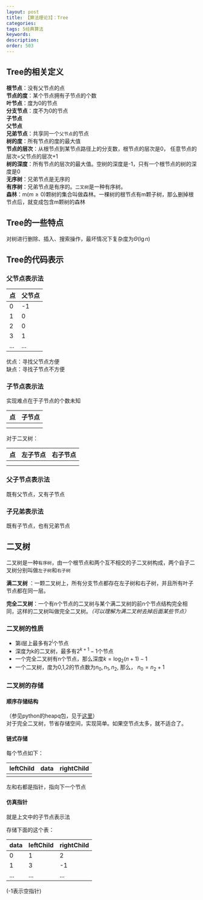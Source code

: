 ```yaml
---
layout: post
title: 【算法理论3】：Tree
categories:
tags: 5经典算法
keywords:
description:
order: 503
---
```






## Tree的相关定义
**根节点**：没有父节点的点  
**节点的度**：某个节点拥有子节点的个数  
**叶节点**：度为0的节点  
**分支节点**：度不为0的节点  
**子节点**  
**父节点**  
**兄弟节点**：共享同一个`父节点`的节点  
**树的度**：所有节点的度的最大值  
**节点的层次**：从根节点到某节点路径上的分支数，根节点的层次是0， 任意节点的层次=父节点的层次+1  
**树的深度**：所有节点的层次的最大值。空树的深度是-1，只有一个根节点的树的深度是0  
**无序树**：兄弟节点是无序的  
**有序树**：兄弟节点是有序的。`二叉树`是一种有序树。  
**森林**：m($m\geq 0$)颗树的集合叫做森林。一棵树的根节点有m颗子树，那么删掉根节点后，就变成包含m颗树的森林


## Tree的一些特点


对树进行删除、插入、搜索操作，最坏情况下复杂度为$\Theta(\lg n)$

## Tree的代码表示

### 父节点表示法

|点|父节点|
|--|--|
|0|-1|
|1|0|
|2|0|
|3|1|
|...|...|

优点：寻找父节点方便  
缺点：寻找子节点不方便  

### 子节点表示法

实现难点在于子节点的个数未知

|点|子节点|
|--|--|
|||
|||


对于二叉树：

|点|左子节点|右子节点|
|--|--|--|
||||
|||


### 父子节点表示法

既有父节点，又有子节点

### 子兄弟表示法
既有子节点，也有兄弟节点

## 二叉树

二叉树是一种`有序树`，由一个根节点和两个互不相交的子二叉树构成，两个自子二叉树分别叫做`左子树`和`右子树`  

**满二叉树** ：一颗二叉树上，所有分支节点都存在左子树和右子树，并且所有叶子节点都在同一层。  

**完全二叉树**：一个有n个节点的二叉树与某个满二叉树的前n个节点结构完全相同，这样的二叉树叫做完全二叉树。*（可以理解为满二叉树去掉后面某些节点）*  

### 二叉树的性质


- 第i层上最多有$2^i$个节点  
- 深度为k的二叉树，最多有$2^{k+1}-1$个节点  
- 一个完全二叉树有n个节点，那么深度$k=\log_2(n+1)-1$  
- 一个二叉树，度为0,1,2的节点数为$n_0,n_1,n_2$, 那么， $n_0=n_2+1$

### 二叉树的存储

#### 顺序存储结构
（参见python的heapq包，见于[这里](http://www.guofei.site/2017/09/11/heapq.html)）  
对于完全二叉树，节省存储空间，实现简单。如果空节点太多，就不适合了。  

#### 链式存储

每个节点如下：  

|leftChild|data|rightChild|
|--|--|--|
||||

左和右都是指针，指向下一个节点  

#### 仿真指针

就是上文中的子节点表示法  

存储下面的这个表：  

|data|leftChild|rightChild|
|--|--|--|
|0|1|2|
|1|3|-1|
|...|...|...|

(-1表示空指针)  

